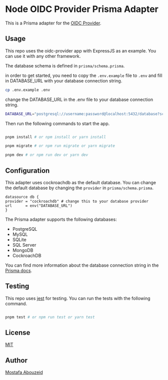 # Node OIDC Provider Prisma Adapter

This is a Prisma adapter for the [OIDC Provider](https://github.com/panva/node-oidc-provider/).

## Usage

This repo uses the oidc-provider app with ExpressJS as an example. You can use it with any other framework.

The database schema is defined in `prisma/schema.prisma`.

in order to get started, you need to copy the `.env.example` file to `.env` and fill in DATABASE_URL with your database connection string.

```bash
cp .env.example .env
```

change the DATABASE_URL in the .env file to your database connection string.

```bash
DATABASE_URL="postgresql://username:password@localhost:5432/database?schema=public"
```

Then run the following commands to start the app.

```bash

pnpm install # or npm install or yarn install

pnpm migrate # or npm run migrate or yarn migrate

pnpm dev # or npm run dev or yarn dev

```

## Configuration

This adapter uses cockroachdb as the default database. You can change the default database by changing the `provider` in `prisma/schema.prisma`.

```prisma
datasource db {
provider = "cockroachdb" # change this to your database provider
url      = env("DATABASE_URL")
}
```

The Prisma adapter supports the following databases:

- PostgreSQL
- MySQL
- SQLite
- SQL Server
- MongoDB
- CockroachDB

You can find more information about the database connection string in the [Prisma docs](https://www.prisma.io/docs/concepts/database-connectors/).

## Testing

This repo uses [jest](https://jestjs.io/) for testing. You can run the tests with the following command.

```bash

pnpm test # or npm run test or yarn test

```

## License

[MIT](LICENSE)

## Author

[Mostafa Abouzeid](https://github.com/mostafatalaat770)
